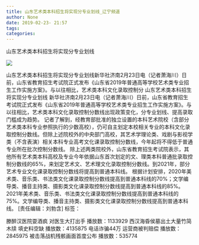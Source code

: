 ```yaml
---
title: 山东艺术类本科招生将实现分专业划线_辽宁频道
author: None
date: 2019-02-23- 21:57
tags: 
categories: 
---
```

山东艺术类本科招生将实现分专业划线
<!-- more -->
                
<img align="center" border="0" src="http://p2.ifengimg.com/a/2016/0810/204c433878d5cf9size1_w16_h16.png" />
                
            
山东艺术类本科招生将实现分专业划线新华社济南2月23日电（记者萧海川）日前，山东省教育招生考试院正式发布《山东省2019年普通高等学校艺术类专业招生工作实施方案》。与以往相比，艺术类本科文化录取控制分
山东艺术类本科招生将实现分专业划线
新华社济南2月23日电（记者萧海川）日前，山东省教育招生考试院正式发布《山东省2019年普通高等学校艺术类专业招生工作实施方案》。与以往相比，艺术类本科文化录取控制分数线出现政策变化，分专业划线、提高录取门槛成为趋势。
记者了解到，经教育部批准的独立设置的本科艺术院校（含部分艺术类本科专业参照执行的少数高校），仍可自主划定本校相关专业的本科文化录取控制分数线。但除上述院校外的中央部门高校，其艺术学理论类、戏剧与影视学类（不含表演）相关本科专业高考文化课录取控制分数线，今年起将不得低于普通专业所在批次控制分数线。
除上述两类院校外，山东省教育招生考试院表示，其他所有艺术类本科高校及专业今年依据山东首次划定的文、理类本科普通批录取控制分数线的65%，来划定艺术文、艺术理文化录取控制分数线。到2021年，部分艺术专业文化课录取控制分数线将提高到普通本科线。
根据计划安排，2020年美术类、音乐类、书法类文化课录取控制分数线提高到普通本科线的70%；文学编导类、播音主持类、摄影类文化课录取控制分数线提高到普通本科线的85%。2021年美术类、音乐类、书法类文化课录取控制分数线提高到普通本科线的75%。文学编导类、播音主持类、摄影类文化课录取控制分数线提高到普通本科线。
[责任编辑：刘勃含]
标签：
 
             
滕醉汉医院耍酒疯 对医生大打出手
播放数：1133929
西汉海昏侯墓出土大量竹简木牍 填史料空缺
播放数：4135875
电话诈骗44万 运营商被判赔偿
播放数：2845975
被击落战机残骸画面首度公布
播放数：535774
